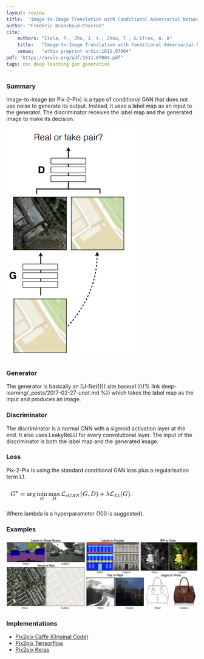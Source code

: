 ```yaml
---
layout: review
title:  "Image-to-Image Translation with Conditional Adversarial Networks"
author: "Frédéric Branchaud-Charron"
cite:
    authors: "Isola, P., Zhu, J. Y., Zhou, T., & Efros, A. A"
    title:   "Image-to-Image Translation with Conditional Adversarial Networks"
    venue:   "arXiv preprint arXiv:1611.07004"
pdf: "https://arxiv.org/pdf/1611.07004.pdf"
tags: cnn deep-learning gan generative
---
```


### Summary

Image-to-Image (or Pix-2-Pix) is a type of conditional GAN that does not use noise to generate its output. Instead, it uses a label map as an input to the generator. The discriminator receives the label map and the generated image to make its decision.

![](/deep-learning/images/pix-2-pix/pix-2-pix.png)

### Generator
The generator is basically an [U-Net]({{ site.baseurl }}{% link deep-learning/_posts/2017-02-27-unet.md %}) which takes the label map as the input and produces an image.

### Discriminator
The discriminator is a normal CNN with a sigmoid activation layer at the end. It also uses LeakyReLU for every convolutional layer. The input of the discriminator is both the label map and the generated image.

### Loss
Pix-2-Pix is using the standard conditional GAN loss plus a regularisation term L1.

![](/deep-learning/images/pix-2-pix/pix2pix_loss.png)

Where lambda is a hyperparameter (100 is suggested).

### Examples
![](/deep-learning/images/pix-2-pix/examples.jpg)

### Implementations
* [Pix2pix Caffe (Original Code)](https://github.com/phillipi/pix2pix)
* [Pix2pix Tensorflow](https://github.com/yenchenlin/pix2pix-tensorflow)
* [Pix2pix Keras](https://github.com/tdeboissiere/DeepLearningImplementations/tree/master/pix2pix)
